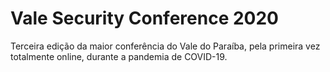 # Vale Security Conference 2020
Terceira edição da maior conferência do Vale do Paraíba, pela primeira vez totalmente online, durante a pandemia de COVID-19.
